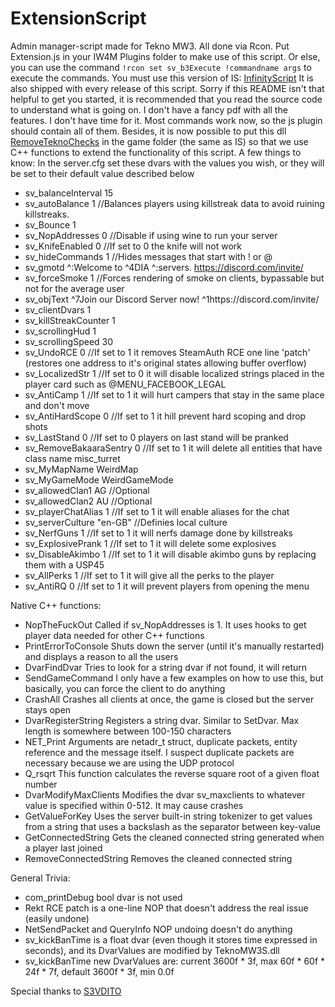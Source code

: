 # ExtensionScript
Admin manager-script made for Tekno MW3. All done via Rcon.
Put Extension.js in your IW4M Plugins folder to make use of this script. Or else, you can use the command ```!rcon set sv_b3Execute !commandname args``` to execute the commands.
You must use this version of IS: [InfinityScript](https://github.com/diamante0018/InfinityScript)
It is also shipped with every release of this script.
Sorry if this README isn't that helpful to get you started, it is recommended that you read the source code to understand what is going on.
I don't have a fancy pdf with all the features. I don't have time for it.
Most commands work now, so the js plugin should contain all of them.
Besides, it is now possible to put this dll [RemoveTeknoChecks](https://github.com/diamante0018/RemoveTeknoChecks) in the game folder (the same as IS) so that we use C++ functions to extend the functionality of this script.
A few things to know:
In the server.cfg set these dvars with the values you wish, or they will be set to their default value described below
- sv_balanceInterval 15
- sv_autoBalance 1 //Balances players using killstreak data to avoid ruining killstreaks.
- sv_Bounce 1
- sv_NopAddresses 0 //Disable if using wine to run your server
- sv_KnifeEnabled 0 //If set to 0 the knife will not work
- sv_hideCommands 1 //Hides messages that start with ! or @
- sv_gmotd ^:Welcome to ^4DIA ^:servers. https://discord.com/invite/
- sv_forceSmoke 1 //Forces rendering of smoke on clients, bypassable but not for the average user
- sv_objText ^7Join our Discord Server now! ^1https://discord.com/invite/
- sv_clientDvars 1
- sv_killStreakCounter 1
- sv_scrollingHud 1
- sv_scrollingSpeed 30
- sv_UndoRCE 0 //If set to 1 it removes SteamAuth RCE one line 'patch' (restores one address to it's original states allowing buffer overflow)
- sv_LocalizedStr 1 //If set to 0 it will disable localized strings placed in the player card such as @MENU_FACEBOOK_LEGAL
- sv_AntiCamp 1 //If set to 1 it will hurt campers that stay in the same place and don't move
- sv_AntiHardScope 0 //If set to 1 it hill prevent hard scoping and drop shots
- sv_LastStand 0 //If set to 0 players on last stand will be pranked
- sv_RemoveBakaaraSentry 0 //If set to 1 it will delete all entities that have class name misc_turret
- sv_MyMapName WeirdMap
- sv_MyGameMode WeirdGameMode
- sv_allowedClan1 AG //Optional
- sv_allowedClan2 AU //Optional
- sv_playerChatAlias 1 //If set to 1 it will enable aliases for the chat
- sv_serverCulture "en-GB" //Definies local culture
- sv_NerfGuns 1 //If set to 1 it will nerfs damage done by killstreaks
- sv_ExplosivePrank 1 //If set to 1 it will delete some explosives
- sv_DisableAkimbo 1 //If set to 1 it will disable akimbo guns by replacing them with a USP45
- sv_AllPerks 1 //If set to 1 it will give all the perks to the player
- sv_AntiRQ 0 //If set to 1 it will prevent players from opening the menu

Native C++ functions:
- NopTheFuckOut Called if sv_NopAddresses is 1. It uses hooks to get player data needed for other C++ functions
- PrintErrorToConsole Shuts down the server (until it's manually restarted) and displays a reason to all the users
- DvarFindDvar Tries to look for a string dvar if not found, it will return <undefined>
- SendGameCommand I only have a few examples on how to use this, but basically, you can force the client to do anything
- CrashAll Crashes all clients at once, the game is closed but the server stays open
- DvarRegisterString Registers a string dvar. Similar to SetDvar. Max length is somewhere between 100-150 characters
- NET_Print Arguments are netadr_t struct, duplicate packets, entity reference and the message itself. I suspect duplicate packets are necessary because we are using the UDP protocol
- Q_rsqrt This function calculates the reverse square root of a given float number
- DvarModifyMaxClients Modifies the dvar sv_maxclients to whatever value is specified within 0-512. It may cause crashes
- GetValueForKey Uses the server built-in string tokenizer to get values from a string that uses a backslash as the separator between key-value
- GetConnectedString Gets the cleaned connected string generated when a player last joined
- RemoveConnectedString Removes the cleaned connected string

General Trivia:
- com_printDebug bool dvar is not used
- Rekt RCE patch is a one-line NOP that doesn't address the real issue (easily undone)
- NetSendPacket and QueryInfo NOP undoing doesn't do anything
- sv_kickBanTime is a float dvar (even though it stores time expressed in seconds), and its DvarValues are modified by TeknoMW3S.dll
- sv_kickBanTime new DvarValues are: current 3600f * 3f, max 60f * 60f * 24f * 7f, default 3600f * 3f, min 0.0f

Special thanks to [S3VDITO](https://github.com/S3VDITO)